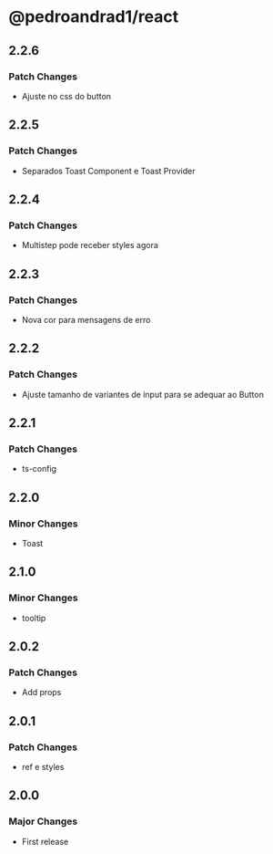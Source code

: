 # @pedroandrad1/react

## 2.2.6

### Patch Changes

- Ajuste no css do button

## 2.2.5

### Patch Changes

- Separados Toast Component e Toast Provider

## 2.2.4

### Patch Changes

- Multistep pode receber styles agora

## 2.2.3

### Patch Changes

- Nova cor para mensagens de erro

## 2.2.2

### Patch Changes

- Ajuste tamanho de variantes de input para se adequar ao Button

## 2.2.1

### Patch Changes

- ts-config

## 2.2.0

### Minor Changes

- Toast

## 2.1.0

### Minor Changes

- tooltip

## 2.0.2

### Patch Changes

- Add props

## 2.0.1

### Patch Changes

- ref e styles

## 2.0.0

### Major Changes

- First release
